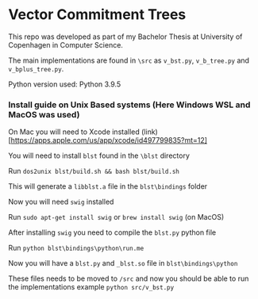# Vector Commitment Trees

This repo was developed as part of my Bachelor Thesis at University of Copenhagen in Computer Science.

The main implementations are found in `\src` as `v_bst.py`, `v_b_tree.py` and `v_bplus_tree.py`.

Python version used: Python 3.9.5

### Install guide on Unix Based systems (Here Windows WSL and MacOS was used)

On Mac you will need to Xcode installed (link)[https://apps.apple.com/us/app/xcode/id497799835?mt=12]
  

You will need to install `blst` found in the `\blst` directory

Run `dos2unix blst/build.sh && bash blst/build.sh`

This will generate a `libblst.a` file in the `blst\bindings` folder
  

Now you will need `swig` installed 

Run `sudo apt-get install swig` or `brew install swig` (on MacOS)
  

After installing `swig` you need to compile the `blst.py` python file

Run `python blst\bindings\python\run.me`
  

Now you will have a `blst.py` and `_blst.so` file in `blst\bindings\python`

These files needs to be moved to `/src` and now you should be able to run the implementations example `python src/v_bst.py`






